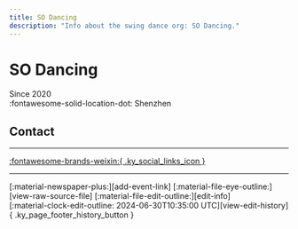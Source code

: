 ```yaml
---
title: SO Dancing
description: "Info about the swing dance org: SO Dancing."
---
```


# SO Dancing

Since 2020  
:fontawesome-solid-location-dot: Shenzhen  


## Contact


---

 [:fontawesome-brands-weixin:{ .ky_social_links_icon }](# "SOdancing")

---

<div class="ky_page_footer" markdown>
<div class="ky_page_footer_trailing" markdown="span">
[:material-newspaper-plus:][add-event-link]
[:material-file-eye-outline:][view-raw-source-file]
[:material-file-edit-outline:][edit-info]
</div>
<div class="ky_page_footer_leading" markdown="span">
[:material-clock-edit-outline: 2024-06-30T10:35:00 UTC][view-edit-history]{ .ky_page_footer_history_button }
</div>
</div>

[add-event-link]: https://github.com/swingdance/events/issues/new?assignees=&labels=add+event&projects=&template=02-add_entity.yml&title=Add%20Event%3A%20zh_CN%20%E2%80%A2%20%3CName%3E&region=zh_CN&province=Guangdong&city=Shenzhen&org_id=so-dancing "Add Event"
[view-raw-source-file]: https://github.com/swingdance/orgs/blob/main/zh_CN/so-dancing.json "View Raw Source File"
[edit-info]: https://github.com/swingdance/orgs/issues/new?assignees=&labels=update+org&projects=&template=03-update_entity.yml&title=Update%20Org%3A%20zh_CN%20%E2%80%A2%20SO%20Dancing&region=zh_CN&id=so-dancing&name=SO%20Dancing "Edit Info"

[view-edit-history]: https://github.com/swingdance/orgs/commits/main/zh_CN/so-dancing.json "View Edit History"
